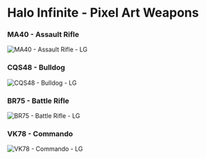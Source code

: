 # Halo Infinite - Pixel Art Weapons

### MA40 - Assault Rifle
![MA40 - Assault Rifle - LG](https://user-images.githubusercontent.com/11794877/143465508-4026b166-60db-44d6-9f4e-6d1cf08a92a0.png)

### CQS48 - Bulldog
![CQS48 - Bulldog - LG](https://user-images.githubusercontent.com/11794877/143465504-796d7b30-987a-40f2-bbf9-342dcfdf8343.png)

### BR75 - Battle Rifle
![BR75 - Battle Rifle - LG](https://user-images.githubusercontent.com/11794877/143597867-75aab129-9cc1-46c1-a016-3cb86a0f2708.png)

### VK78 - Commando
![VK78 - Commando - LG](https://user-images.githubusercontent.com/11794877/143661776-f38ec4e1-ec7a-4146-9f89-77a3ee427f55.png)
